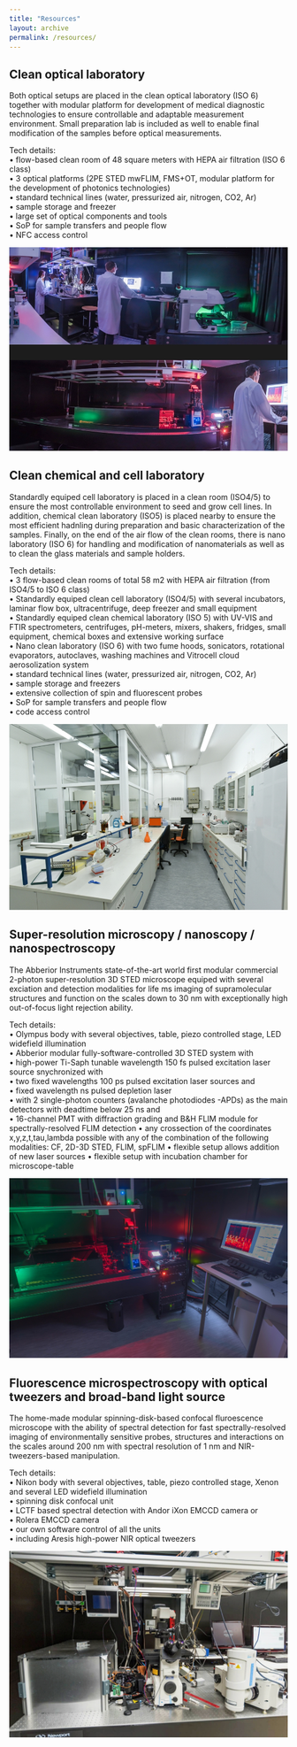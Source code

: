 ```yaml
---
title: "Resources"
layout: archive
permalink: /resources/
---
```


Clean optical laboratory
------------------------
Both optical setups are placed in the clean optical laboratory (ISO 6) together with modular platform for development of medical diagnostic technologies to ensure controllable and adaptable measurement environment. Small preparation lab is included as well to enable final modification of the samples before optical measurements. 

Tech details:  
• flow-based clean room of 48 square meters with HEPA air filtration (ISO 6 class)  
• 3 optical platforms (2PE STED mwFLIM, FMS+OT, modular platform for the development of photonics technologies)  
• standard technical lines (water, pressurized air, nitrogen, CO2, Ar)  
• sample storage and freezer  
• large set of optical components and tools  
• SoP for sample transfers and people flow  
• NFC access control  

![Optical lab](/images/lab_optical.jpg)


Clean chemical and cell laboratory
----------------------------------
Standardly equiped cell laboratory is placed in a clean room (ISO4/5) to ensure the most controllable environment to seed and grow cell lines. In addition, chemical clean laboratory (ISO5) is placed nearby to ensure the most efficient hadnling during preparation and basic characterization of the samples. Finally, on the end of the air flow of the clean rooms, there is nano laboratory (ISO 6) for handling and modification of nanomaterials as well as to clean the glass materials and sample holders.  

Tech details:  
• 3 flow-based clean rooms of total 58 m2 with HEPA air filtration (from ISO4/5 to ISO 6 class)   
• Standardly equiped clean cell laboratory (ISO4/5) with several incubators, laminar flow box, ultracentrifuge, deep freezer and small equipment   
• Standardly equiped clean chemical laboratory (ISO 5) with UV-VIS and FTIR spectrometers, centrifuges, pH-meters, mixers, shakers, fridges, small equipment, chemical boxes and extensive working surface  
• Nano clean laboratory (ISO 6) with two fume hoods, sonicators, rotational evaporators, autoclaves, washing machines and Vitrocell cloud aerosolization system  
• standard technical lines (water, pressurized air, nitrogen, CO2, Ar)  
• sample storage and freezers  
• extensive collection of spin and fluorescent probes  
• SoP for sample transfers and people flow  
• code access control  

![Optical lab](/images/lab_chem.jpg)


Super-resolution microscopy / nanoscopy / nanospectroscopy
----------------------------------------------------------
The Abberior Instruments state-of-the-art world first modular commercial 2-photon super-resolution 3D STED microscope equiped with several exciation and detection modalities for life ms imaging of supramolecular structures and function on the scales down to 30 nm with exceptionally high out-of-focus light rejection ability.  

Tech details:  
• Olympus body with several objectives, table, piezo controlled stage, LED widefield illumination  
• Abberior modular fully-software-controlled 3D STED system with  
• high-power Ti-Saph tunable wavelength 150 fs pulsed excitation laser source snychronized with  
• two fixed wavelengths 100 ps pulsed excitation laser sources and  
• fixed wavelength ns pulsed depletion laser  
• with 2 single-photon counters (avalanche photodiodes -APDs) as the main detectors with deadtime below 25 ns and  
• 16-channel PMT with diffraction grading and B&H FLIM module for spectrally-resolved FLIM detection 
• any crossection of the coordinates x,y,z,t,tau,lambda possible with any of the combination of the following modalities: CF, 2D-3D STED, FLIM, spFLIM 
• flexible setup allows addition of new laser sources 
• flexible setup with incubation chamber for microscope-table

![STED](/images/lab_STED.jpg)


Fluorescence microspectroscopy with optical tweezers and broad-band light source
--------------------------------------------------------------------------------
The home-made modular spinning-disk-based confocal fluroescence microscope with the ability of spectral detection for fast spectrally-resolved imaging of environmentally sensitive probes, structures and interactions on the scales around 200 nm with spectral resolution of 1 nm and NIR-tweezers-based manipulation. 

Tech details:  
• Nikon body with several objectives, table, piezo controlled stage, Xenon and several LED widefield illumination  
• spinning disk confocal unit  
• LCTF based spectral detection with Andor iXon EMCCD camera or  
• Rolera EMCCD camera  
• our own software control of all the units  
• including Aresis high-power NIR optical tweezers

![FMS](/images/lab_FMS.jpg)
